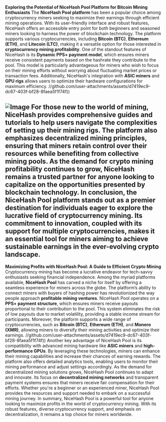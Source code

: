 **Exploring the Potential of NiceHash Pool Platform for Bitcoin Mining Enthusiasts**
The **NiceHash Pool platform** has been a popular choice among cryptocurrency miners seeking to maximize their earnings through efficient mining operations. With its user-friendly interface and robust features, NiceHash offers an accessible entry point for both beginners and seasoned miners looking to harness the power of blockchain technology. The platform supports various cryptocurrencies, including **Bitcoin (BTC)**, **Ethereum (ETH)**, and **Litecoin (LTC)**, making it a versatile option for those interested in **cryptocurrency mining profitability**.
One of the standout features of NiceHash is its **Dynamic PPS+ payment model**, which ensures miners receive consistent payments based on the hashrate they contribute to the pool. This model is particularly advantageous for miners who wish to focus on their mining efforts without worrying about fluctuating market prices or transaction fees. Additionally, NiceHash's integration with **ASIC miners** and **GPU rigs** allows users to optimize their hardware configurations for maximum efficiency.
 //github.com/user-attachments/assets/d7419ec9-dc67-403f-bf28-8faea5f1f74f))

![Image](https://github.com/user-attachments/assets/d7419ec9-dc67-403f-bf28-8faea5f1f74f)
For those new to the world of mining, NiceHash provides comprehensive guides and tutorials to help users navigate the complexities of setting up their mining rigs. The platform also emphasizes **decentralized mining** principles, ensuring that miners retain control over their resources while benefiting from collective mining pools. As the demand for **crypto mining profitability** continues to grow, NiceHash remains a trusted partner for anyone looking to capitalize on the opportunities presented by blockchain technology.
In conclusion, the **NiceHash Pool platform** stands out as a premier destination for individuals eager to explore the lucrative field of cryptocurrency mining. Its commitment to innovation, coupled with its support for multiple cryptocurrencies, makes it an essential tool for miners aiming to achieve sustainable earnings in the ever-evolving crypto landscape.
---
**Maximizing Profits with NiceHash Pool: A Guide to Efficient Crypto Mining**
Cryptocurrency mining has become a lucrative endeavor for tech-savvy enthusiasts seeking financial independence. Among the myriad platforms available, **NiceHash Pool** has carved a niche for itself by offering a seamless experience for miners across the globe. The platform’s ability to connect miners with buyers of hashing power has revolutionized the way people approach **profitable mining ventures**.
NiceHash Pool operates on a **PPS+ payment structure**, which ensures miners receive payouts proportional to their contribution to the pool. This system eliminates the risk of low payouts due to market volatility, providing a stable income stream for participants. Moreover, the platform supports a wide range of cryptocurrencies, such as **Bitcoin (BTC)**, **Ethereum (ETH)**, and **Monero (XMR)**, allowing miners to diversify their mining activities and optimize their earnings.
 //github.com/user-attachments/assets/d7419ec9-dc67-403f-bf28-8faea5f1f74f))
Another key advantage of NiceHash Pool is its compatibility with advanced mining hardware like **ASIC miners** and **high-performance GPUs**. By leveraging these technologies, miners can enhance their mining capabilities and increase their chances of earning rewards. The platform also offers detailed analytics tools, enabling users to monitor their mining performance and adjust settings accordingly.
As the demand for decentralized mining solutions grows, NiceHash Pool continues to adapt and innovate. Its focus on **decentralized mining networks** and transparent payment systems ensures that miners receive fair compensation for their efforts. Whether you're a beginner or an experienced miner, NiceHash Pool provides the resources and support needed to embark on a successful mining journey.
In summary, NiceHash Pool is a powerful tool for anyone looking to maximize profits in the world of cryptocurrency mining. With its robust features, diverse cryptocurrency support, and emphasis on decentralization, it remains a top choice for miners worldwide.
